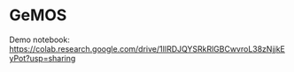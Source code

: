 # GeMOS
Demo notebook: https://colab.research.google.com/drive/1IlRDJQYSRkRlGBCwvroL38zNjjkEyPot?usp=sharing
